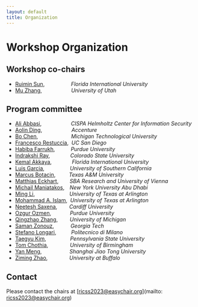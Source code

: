 ```yaml
---
layout: default
title: Organization
---
```


# Workshop Organization


## Workshop co-chairs
- [Ruimin Sun](https://www.ruiminsun.com/),&emsp;&emsp;&emsp;&emsp;&emsp;*Florida International University*
- [Mu Zhang](https://sites.google.com/site/muzhang82/), &emsp;&emsp;&emsp;&emsp;&emsp; *University of Utah*

## Program committee
- [Ali Abbasi](https://ali-abbasi.info/),&emsp;&emsp;&emsp;&emsp;&emsp;&nbsp;&nbsp;*CISPA Helmholtz Center for Information Security*
- [Aolin Ding](https://www.linkedin.com/in/aolinding),&emsp;&emsp;&emsp;&emsp;&emsp;&nbsp; *Accenture*  
- [Bo Chen](https://pages.mtu.edu/~bchen/),&emsp;&emsp;&emsp;&emsp;&emsp;&emsp; *Michigan Technological University*
- [Francesco	Restuccia](https://www.linkedin.com/in/francesco-restuccia-phd-05062a128/),&nbsp;&nbsp;*UC San Diego* 
- [Habiba Farrukh](https://habiba-farrukh.github.io/),&emsp;&emsp;&emsp;*Purdue University*
- [Indrakshi Ray](https://www.cs.colostate.edu/~iray/),&emsp;&emsp;&emsp;&nbsp;&nbsp; *Colorado State University*
- [Kemal Akkaya](https://web.eng.fiu.edu/kakkaya/),&emsp;&emsp;&emsp;&nbsp;&nbsp; *Florida International University* 
- [Luis Garcia](https://lagarcia.us/),&emsp;&emsp;&emsp;&emsp;&nbsp;&nbsp; *University of Southern California*
- [Marcus Botacin](https://marcusbotacin.github.io/), &emsp;&emsp;&nbsp;*Texas A&M University*
- [Matthias Eckhart](https://www.sba-research.org/team/matthias-eckhart/),&emsp;&nbsp;&nbsp;&nbsp; *SBA Research and University of Vienna*
- [Michail Maniatakos](https://nyuad.nyu.edu/en/academics/divisions/engineering/faculty/michail-maniatakos.html),&emsp;*New York University Abu Dhabi*
- [Ming Li](https://ranger.uta.edu/~mingli/),&emsp;&emsp;&emsp;&emsp;&emsp;&emsp;&nbsp; *University of Texas at Arlington*
- [Mohammad A. Islam](https://crystal.uta.edu/~mislam/),&nbsp;&nbsp;*University of Texas at Arlington*
- [Neetesh Saxena](https://sites.google.com/site/neeteshsaxena/home),&emsp;&emsp;&nbsp;*Cardiff University*
- [Ozgur	Ozmen](https://ozgurozmen.github.io/),&emsp;&emsp;&emsp;&nbsp; *Purdue University*
- [Qingzhao Zhang](https://zqzqz.github.io/),&emsp;&emsp;&nbsp;*University of Michigan*
- [Saman	Zonouz](https://sites.google.com/site/samanzonouz4n6/saman-zonouz),&emsp;&emsp;&nbsp;&nbsp;&nbsp; *Georgia Tech*
- [Stefano Longari](https://ascarecrowhat.github.io/), &emsp;&emsp;&nbsp; *Politecnico di Milano*
- [Taegyu Kim](https://tgkim.gitlab.io/),&emsp;&emsp;&emsp;&emsp;&nbsp; *Pennsylvania State University*
- [Tom Chothia](https://www.cs.bham.ac.uk/~tpc/),&emsp;&emsp;&emsp;&nbsp;&nbsp;&nbsp; *University of Birmingham*
- [Yan Meng](https://yan4meng.github.io/),&emsp;&emsp;&emsp;&emsp;&emsp; *Shanghai Jiao Tong University*
- [Ziming Zhao](https://zzm7000.github.io/),&emsp;&emsp;&emsp;&nbsp;&nbsp;&nbsp; *University at Buffalo*

## Contact

Please contact the chairs at [ricss2023@easychair.org](mailto: ricss2023@easychair.org)


<!-- 
<table style="height:25px">
<colgroup>
<col width="30%" />
<col width="70%" />
</colgroup>
<thead>
<tr class="header">
<th>Field</th>
<th>Description</th>
</tr>
</thead>
<tbody>
<tr>
<td markdown="span">[Aolin	Ding](https://www.linkedin.com/in/aolinding)</td>
<td markdown="span">*Accenture* </td>
</tr>
<tr>
<td markdown="span">[Bo Chen](https://pages.mtu.edu/~bchen/)</td>
<td markdown="span">*Michigan Technological University* </td>
</tr>
</tbody>
</table> -->

